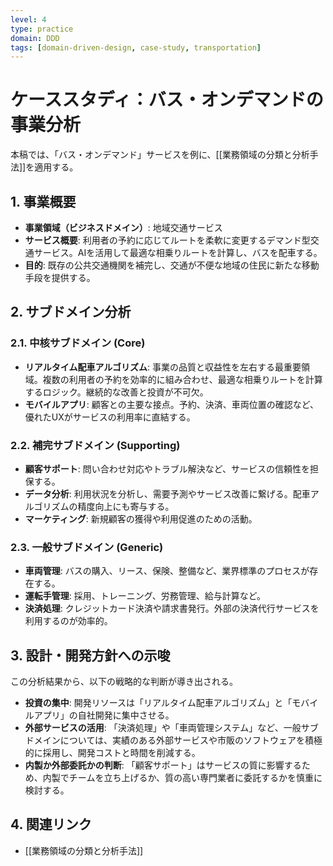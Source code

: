 ```yaml
---
level: 4
type: practice
domain: DDD
tags: [domain-driven-design, case-study, transportation]
---
```

# ケーススタディ：バス・オンデマンドの事業分析

本稿では、「バス・オンデマンド」サービスを例に、[[業務領域の分類と分析手法]]を適用する。

## 1. 事業概要

- **事業領域（ビジネスドメイン）**: 地域交通サービス
- **サービス概要**: 利用者の予約に応じてルートを柔軟に変更するデマンド型交通サービス。AIを活用して最適な相乗りルートを計算し、バスを配車する。
- **目的**: 既存の公共交通機関を補完し、交通が不便な地域の住民に新たな移動手段を提供する。

## 2. サブドメイン分析

### 2.1. 中核サブドメイン (Core)

- **リアルタイム配車アルゴリズム**: 事業の品質と収益性を左右する最重要領域。複数の利用者の予約を効率的に組み合わせ、最適な相乗りルートを計算するロジック。継続的な改善と投資が不可欠。
- **モバイルアプリ**: 顧客との主要な接点。予約、決済、車両位置の確認など、優れたUXがサービスの利用率に直結する。

### 2.2. 補完サブドメイン (Supporting)

- **顧客サポート**: 問い合わせ対応やトラブル解決など、サービスの信頼性を担保する。
- **データ分析**: 利用状況を分析し、需要予測やサービス改善に繋げる。配車アルゴリズムの精度向上にも寄与する。
- **マーケティング**: 新規顧客の獲得や利用促進のための活動。

### 2.3. 一般サブドメイン (Generic)

- **車両管理**: バスの購入、リース、保険、整備など、業界標準のプロセスが存在する。
- **運転手管理**: 採用、トレーニング、労務管理、給与計算など。
- **決済処理**: クレジットカード決済や請求書発行。外部の決済代行サービスを利用するのが効率的。

## 3. 設計・開発方針への示唆

この分析結果から、以下の戦略的な判断が導き出される。

- **投資の集中**: 開発リソースは「リアルタイム配車アルゴリズム」と「モバイルアプリ」の自社開発に集中させる。
- **外部サービスの活用**: 「決済処理」や「車両管理システム」など、一般サブドメインについては、実績のある外部サービスや市販のソフトウェアを積極的に採用し、開発コストと時間を削減する。
- **内製か外部委託かの判断**: 「顧客サポート」はサービスの質に影響するため、内製でチームを立ち上げるか、質の高い専門業者に委託するかを慎重に検討する。

## 4. 関連リンク

- [[業務領域の分類と分析手法]]

